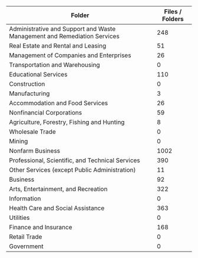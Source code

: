| Folder                                                                   |   Files / Folders |
|--------------------------------------------------------------------------|-------------------|
| Administrative and Support and Waste Management and Remediation Services |               248 |
| Real Estate and Rental and Leasing                                       |                51 |
| Management of Companies and Enterprises                                  |                26 |
| Transportation and Warehousing                                           |                 0 |
| Educational Services                                                     |               110 |
| Construction                                                             |                 0 |
| Manufacturing                                                            |                 3 |
| Accommodation and Food Services                                          |                26 |
| Nonfinancial Corporations                                                |                59 |
| Agriculture, Forestry, Fishing and Hunting                               |                 8 |
| Wholesale Trade                                                          |                 0 |
| Mining                                                                   |                 0 |
| Nonfarm Business                                                         |              1002 |
| Professional, Scientific, and Technical Services                         |               390 |
| Other Services (except Public Administration)                            |                11 |
| Business                                                                 |                92 |
| Arts, Entertainment, and Recreation                                      |               322 |
| Information                                                              |                 0 |
| Health Care and Social Assistance                                        |               363 |
| Utilities                                                                |                 0 |
| Finance and Insurance                                                    |               168 |
| Retail Trade                                                             |                 0 |
| Government                                                               |                 0 |